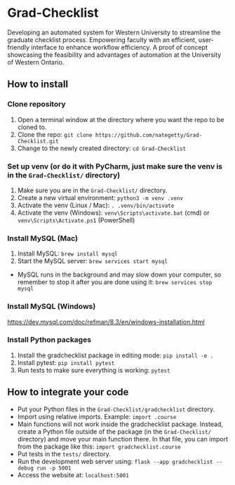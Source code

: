 # Grad-Checklist
Developing an automated system for Western University to streamline the graduate checklist process. Empowering faculty with an efficient, user-friendly interface to enhance workflow efficiency. A proof of concept showcasing the feasibility and advantages of automation at the University of Western Ontario.

## How to install

### Clone repository
1. Open a terminal window at the directory where you want the repo to be cloned to.
2. Clone the repo: `git clone https://github.com/nategetty/Grad-Checklist.git`
3. Change to the newly created directory: `cd Grad-Checklist`

### Set up venv (or do it with PyCharm, just make sure the venv is in the `Grad-Checklist/` directory)
1. Make sure you are in the `Grad-Checklist/` directory.
2. Create a new virtual environment: `python3 -m venv .venv`
3. Activate the venv (Linux / Mac): `. .venv/bin/activate`
4. Activate the venv (Windows): `venv\Scripts\activate.bat` (cmd) or `venv\Scripts\Activate.ps1` (PowerShell)

### Install MySQL (Mac)
1. Install MySQL: `brew install mysql`
2. Start the MySQL server: `brew services start mysql`
- MySQL runs in the background and may slow down your computer, so remember to stop it after you are done using it: `brew services stop mysql`

### Install MySQL (Windows)
https://dev.mysql.com/doc/refman/8.3/en/windows-installation.html

### Install Python packages
1. Install the gradchecklist package in editing mode: `pip install -e .`
2. Install pytest: `pip install pytest`
3. Run tests to make sure everything is working: `pytest`

## How to integrate your code

- Put your Python files in the `Grad-Checklist/gradchecklist` directory.
- Import using relative imports. Example: `import .course`
- Main functions will not work inside the gradchecklist package. Instead, create a Python file outside of the package
(in the `Grad-Checklist/` directory) and move your main function there.
In that file, you can import from the package like this: `import gradchecklist.course`
- Put tests in the `tests/` directory.
- Run the development web server using: `flask --app gradchecklist --debug run -p 5001`
- Access the website at: `localhost:5001`
